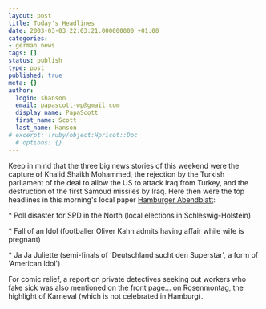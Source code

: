 ```yaml
---
layout: post
title: Today's Headlines
date: 2003-03-03 22:03:21.000000000 +01:00
categories:
- german news
tags: []
status: publish
type: post
published: true
meta: {}
author:
  login: shanson
  email: papascott-wp@gmail.com
  display_name: PapaScott
  first_name: Scott
  last_name: Hanson
# excerpt: !ruby/object:Hpricot::Doc
  # options: {}
---
```

<p>Keep in mind that the three big news stories of this weekend were the capture of Khalid Shaikh Mohammed, the rejection by the Turkish parliament of the deal to allow the US to attack Iraq from Turkey, and the destruction of the first Samoud missiles by Iraq. Here then were the top headlines in this morning's local paper <a title="Hamburger Abendblatt Online" href="http://www.abendblatt.de/">Hamburger Abendblatt</a>:</p>
<p>* Poll disaster for SPD in the North (local elections in Schleswig-Holstein)</p>
<p>* Fall of an Idol (footballer Oliver Kahn admits having affair while wife is pregnant)</p>
<p>* Ja Ja Juliette (semi-finals of 'Deutschland sucht den Superstar', a form of 'American Idol')</p>
<p>For comic relief, a report on private detectives seeking out workers who fake sick was also mentioned on the front page... on Rosenmontag, the highlight of Karneval (which is not celebrated in Hamburg).</p>
